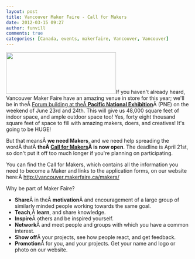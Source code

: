 ```yaml
---
layout: post
title: Vancouver Maker Faire - Call for Makers
date: 2012-03-15 09:27
author: funvill
comments: true
categories: [Canada, events, makerfaire, Vancouver, Vancouver]
---
```

<a href="http://www.abluestar.com/blog/wp-content/uploads/2012/03/png.png"><img class="alignright size-medium wp-image-2751" title="png" src="http://www.abluestar.com/blog/wp-content/uploads/2012/03/png-300x113.png" alt="" width="300" height="113" /></a>If you haven't already heard, Vancouver Maker Faire have an amazing venue in store for this year; we'll be in theÂ <a href="http://vancouver.makerfaire.ca/vancouver-mini-maker-faire-in-2012-at-the-pne/" target="_blank">Forum building at theÂ <strong>Pacific National Exhibition</strong></a>Â (PNE) on the weekend of June 23rd and 24th. This will give us 48,000 square feet of indoor space, and ample outdoor space too! Yes, forty eight thousand square feet of space to fill with amazing makers, doers, and creatives! It's going to be HUGE!

But that meansÂ <strong>we need Makers</strong>, and we need help spreading the wordÂ thatÂ <strong>theÂ <a href="http://vancouver.makerfaire.ca/makers/" target="_blank">Call for Makers</a>Â is now open</strong>. The deadline is April 21st, so don't put it off too much longer if you're planning on participating.

You can find the Call for Makers, which contains all the information you need to become a Maker and links to the application forms, on our website here:Â <a href="http://vancouver.makerfaire.ca/makers/" target="_blank">http://vancouver.<wbr>makerfaire.ca/makers/</wbr></a>

Why be part of Maker Faire?
<ul>
	<li><strong>Share</strong>Â in theÂ <strong>motivation</strong>Â and encouragement of a large group of similarly minded people working towards the same goal.</li>
	<li><strong>Teach</strong>,Â <strong>learn</strong>, and share knowledge.</li>
	<li><strong>Inspire</strong>Â others and be inspired yourself.</li>
	<li><strong>Network</strong>Â and meet people and groups with which you have a common interest.</li>
	<li><strong>Show off</strong>Â your projects, see how people react, and get feedback.</li>
	<li><strong>Promotion</strong>Â for you, and your projects. Get your name and logo or photo on our website.</li>
</ul>
